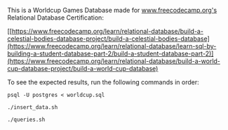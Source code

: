 This is a Worldcup Games Database made for www.freecodecamp.org's Relational Database Certification:

[[https://www.freecodecamp.org/learn/relational-database/build-a-celestial-bodies-database-project/build-a-celestial-bodies-database](https://www.freecodecamp.org/learn/relational-database/learn-sql-by-building-a-student-database-part-2/build-a-student-database-part-2)](https://www.freecodecamp.org/learn/relational-database/build-a-world-cup-database-project/build-a-world-cup-database)

To see the expected results, run the following commands in order:

```psql -U postgres < worldcup.sql```

```./insert_data.sh```

```./queries.sh```
